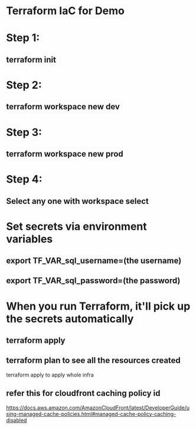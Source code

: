 # Terraform IaC for Demo
# Step 1:
 ## terraform init
# Step 2:
 ## terraform workspace new dev
# Step 3:
 ## terraform workspace new prod
# Step 4:
 ## Select any one with workspace select


# Set secrets via environment variables
## export TF_VAR_sql_username=(the username)
## export TF_VAR_sql_password=(the password)
# When you run Terraform, it'll pick up the secrets automatically
## terraform apply
## terraform plan to see all the resources created

 terraform apply to apply whole infra

## refer this for cloudfront caching policy id
https://docs.aws.amazon.com/AmazonCloudFront/latest/DeveloperGuide/using-managed-cache-policies.html#managed-cache-policy-caching-disabled

